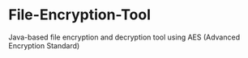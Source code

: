 # File-Encryption-Tool
 Java-based file encryption and decryption tool using AES (Advanced Encryption Standard)
